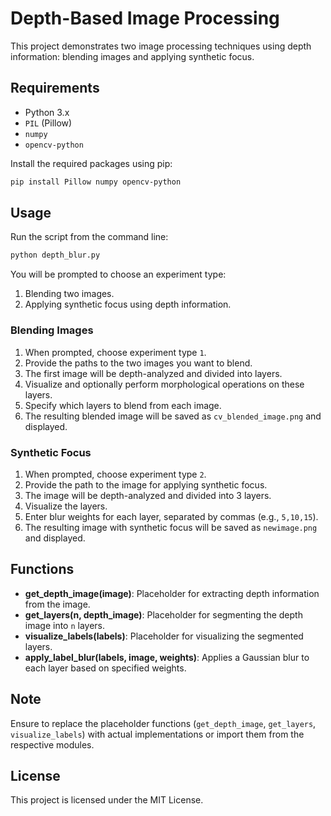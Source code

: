 # Depth-Based Image Processing

This project demonstrates two image processing techniques using depth information: blending images and applying synthetic focus.

## Requirements

- Python 3.x
- `PIL` (Pillow)
- `numpy`
- `opencv-python`

Install the required packages using pip:

```bash
pip install Pillow numpy opencv-python
```

## Usage

Run the script from the command line:

```bash
python depth_blur.py
```

You will be prompted to choose an experiment type:

1. Blending two images.
2. Applying synthetic focus using depth information.

### Blending Images

1. When prompted, choose experiment type `1`.
2. Provide the paths to the two images you want to blend.
3. The first image will be depth-analyzed and divided into layers.
4. Visualize and optionally perform morphological operations on these layers.
5. Specify which layers to blend from each image.
6. The resulting blended image will be saved as `cv_blended_image.png` and displayed.

### Synthetic Focus

1. When prompted, choose experiment type `2`.
2. Provide the path to the image for applying synthetic focus.
3. The image will be depth-analyzed and divided into 3 layers.
4. Visualize the layers.
5. Enter blur weights for each layer, separated by commas (e.g., `5,10,15`).
6. The resulting image with synthetic focus will be saved as `newimage.png` and displayed.

## Functions

- **get_depth_image(image)**: Placeholder for extracting depth information from the image.
- **get_layers(n, depth_image)**: Placeholder for segmenting the depth image into `n` layers.
- **visualize_labels(labels)**: Placeholder for visualizing the segmented layers.
- **apply_label_blur(labels, image, weights)**: Applies a Gaussian blur to each layer based on specified weights.

## Note

Ensure to replace the placeholder functions (`get_depth_image`, `get_layers`, `visualize_labels`) with actual implementations or import them from the respective modules.

## License

This project is licensed under the MIT License.

